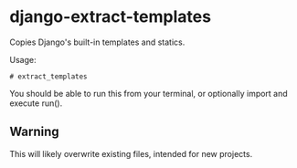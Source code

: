 django-extract-templates
========================

Copies Django's built-in templates and statics.

Usage:

    # extract_templates

You should be able to run this from your terminal, or optionally import and execute run().

Warning
-------

This will likely overwrite existing files, intended for new projects.
